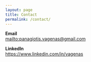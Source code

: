 ```yaml
---
layout: page
title: Contact
permalink: /contact/
---
```


**Email**<br />
<mailto:panagiotis.vagenas@gmail.com><br />

**LinkedIn**<br />
<https://www.linkedin.com/in/vagenas><br />

